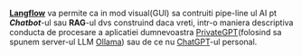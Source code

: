[**Langflow**](https://www.langflow.org/) va permite ca in mod visual(GUI) sa contruiti pipe-line ul AI pt ***Chatbot***-ul sau **RAG**-ul dvs construind daca vreti, intr-o maniera descriptiva conducta de procesare a aplicatiei dumnevoastra [PrivateGPT](https://github.com/ollama/ollama/tree/main/examples/langchain-python-rag-privategpt)(folosind sa spunem server-ul LLM [Ollama](https://ollama.com/download/windows)) sau de ce nu [ChatGPT](https://chatgpt.com/)-ul personal.
